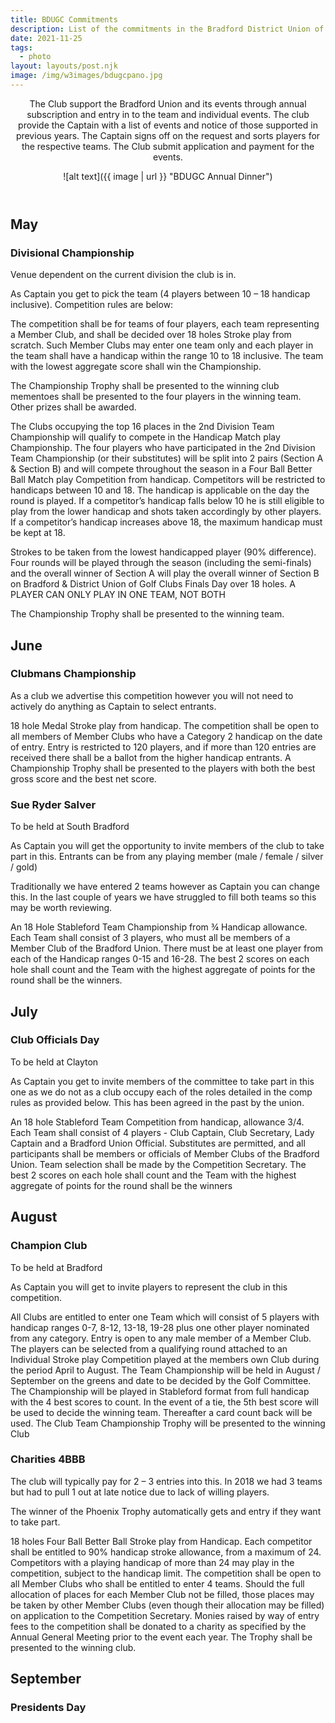 ```yaml
---
title: BDUGC Commitments
description: List of the commitments in the Bradford District Union of Golf Clubs
date: 2021-11-25
tags:
  - photo
layout: layouts/post.njk
image: /img/w3images/bdugcpano.jpg
---
```

<header class="w3-container w3-padding-32 w3-center w3-black" id="bdugc">
The Club support the Bradford Union and its events through annual subscription and entry in to the team and individual events.  The club provide the Captain with a list of events and notice of those supported in previous years.  The Captain signs off on the request and sorts players for the respective teams.  The Club submit application and payment for the events.

![alt text]({{ image | url }} "BDUGC Annual Dinner")
</header>
<h2>May</h2>

### Divisional Championship
Venue dependent on the current division the club is in.

As Captain you get to pick the team (4 players between 10 – 18 handicap inclusive). Competition rules are below:

The competition shall be for teams of four players, each team representing a Member Club, and shall be decided over 18 holes Stroke play from scratch.  Such Member Clubs may enter one team only and each player in the team shall have a handicap within the range 10 to 18 inclusive. The team with the lowest aggregate score shall win the Championship.

The Championship Trophy shall be presented to the winning club mementoes shall be presented to the four players in the winning team. Other prizes shall be awarded.

The Clubs occupying the top 16 places in the 2nd Division Team Championship will qualify to compete in the Handicap Match play Championship. The four players who have participated in the 2nd Division Team Championship (or their substitutes) will be split into 2 pairs (Section A & Section B) and will compete throughout the season in a Four Ball Better Ball Match play Competition from handicap. Competitors will be restricted to handicaps between 10 and 18. The handicap is applicable on the day the round is played. If a competitor’s handicap falls below 10 he is still eligible to play from the lower handicap and shots taken accordingly by other players. If a competitor’s handicap increases above 18, the maximum handicap must be kept at 18.

Strokes to be taken from the lowest handicapped player (90% difference). Four rounds will be played through the season (including the semi-finals) and the overall winner of Section A will play the overall winner of Section B on Bradford & District Union of Golf Clubs Finals Day over 18 holes. A PLAYER CAN ONLY PLAY IN ONE TEAM, NOT BOTH

The Championship Trophy shall be presented to the winning team.

## June
### Clubmans Championship
As a club we advertise this competition however you will not need to actively do anything as Captain to select entrants.

18 hole Medal Stroke play from handicap.  The competition shall be open to all members of Member Clubs who have a Category 2 handicap on the date of entry.  Entry is restricted to 120 players, and if more than 120 entries are received there shall be a ballot from the higher handicap entrants. A Championship Trophy shall be presented to the players with both the best gross score and the best net score.

### Sue Ryder Salver

To be held at South Bradford

As Captain you will get the opportunity to invite members of the club to take part in this. Entrants can be from any playing member (male / female / silver / gold)

Traditionally we have entered 2 teams however as Captain you can change this. In the last couple of years we have struggled to fill both teams so this may be worth reviewing.

An 18 Hole Stableford Team Championship from ¾ Handicap allowance.  Each Team shall consist of 3 players, who must all be members of a Member Club of the Bradford Union.  There must be at least one player from each of the Handicap ranges 0-15 and 16-28.
The best 2 scores on each hole shall count and the Team with the highest aggregate of points for the round shall be the winners.

## July
### Club Officials Day

To be held at Clayton

As Captain you get to invite members of the committee to take part in this one as we do not as a club occupy each of the roles detailed in the comp rules as provided below. This has been agreed in the past by the union.

An 18 hole Stableford Team Competition from handicap, allowance 3/4.  Each Team shall consist of 4 players - Club Captain, Club Secretary, Lady Captain and a Bradford Union Official.  Substitutes are permitted, and all participants shall be members or officials of Member Clubs of the Bradford Union.  Team selection shall be made by the Competition Secretary.  The best 2 scores on each hole shall count and the Team with the highest aggregate of points for the round shall be the winners

## August
### Champion Club
To be held at Bradford

As Captain you will get to invite players to represent the club in this competition.

All Clubs are entitled to enter one Team which will consist of 5 players with handicap ranges 0-7, 8-12, 13-18, 19-28 plus one other player nominated from any category. Entry is open to any male member of a Member Club. The players can be selected from a qualifying round attached to an Individual Stroke play Competition played at the members own Club during the period April to August.
The Team Championship will be held in August / September on the greens and date to be decided by the Golf Committee. The Championship will be played in Stableford format from full handicap with the 4 best scores to count. In the event of a tie, the 5th best score will be used to decide the winning team. Thereafter a card count back will be used.
The Club Team Championship Trophy will be presented to the winning Club

### Charities 4BBB
The club will typically pay for 2 – 3 entries into this. In 2018 we had 3 teams but had to pull 1 out at late notice due to lack of willing players.

The winner of the Phoenix Trophy automatically gets and entry if they want to take part.

18 holes Four Ball Better Ball Stroke play from Handicap.  Each competitor shall be entitled to 90% handicap stroke allowance, from a maximum of 24.  Competitors with a playing handicap of more than 24 may play in the competition, subject to the handicap limit.
The competition shall be open to all Member Clubs who shall be entitled to enter 4 teams. Should the full allocation of places for each Member Club not be filled, those places may be taken by other Member Clubs (even though their allocation may be filled) on application to the Competition Secretary. Monies raised by way of entry fees to the competition shall be donated to a charity as specified by the Annual General Meeting prior to the event each year.
The Trophy shall be presented to the winning club.

## September
### Presidents Day
